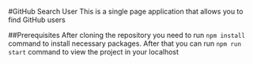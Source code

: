 #GitHub Search User
This is a single page application that allows you to find GitHub users

##Prerequisites
After cloning the repository you need to run `npm install` command to install necessary packages. After that you can run `npm run start` command to view the project in your localhost
